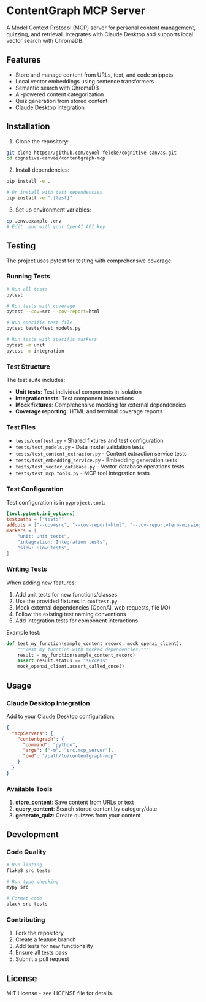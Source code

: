 # ContentGraph MCP Server

A Model Context Protocol (MCP) server for personal content management, quizzing, and retrieval. Integrates with Claude Desktop and supports local vector search with ChromaDB.

## Features

- Store and manage content from URLs, text, and code snippets
- Local vector embeddings using sentence transformers
- Semantic search with ChromaDB
- AI-powered content categorization
- Quiz generation from stored content
- Claude Desktop integration

## Installation

1. Clone the repository:
```bash
git clone https://github.com/eyoel-feleke/cognitive-canvas.git
cd cognitive-canvas/contentgraph-mcp
```

2. Install dependencies:
```bash
pip install -e .

# Or install with test dependencies
pip install -e ".[test]"
```

3. Set up environment variables:
```bash
cp .env.example .env
# Edit .env with your OpenAI API key
```

## Testing

The project uses pytest for testing with comprehensive coverage.

### Running Tests

```bash
# Run all tests
pytest

# Run tests with coverage
pytest --cov=src --cov-report=html

# Run specific test file
pytest tests/test_models.py

# Run tests with specific markers
pytest -m unit
pytest -m integration
```

### Test Structure

The test suite includes:

- **Unit tests**: Test individual components in isolation
- **Integration tests**: Test component interactions
- **Mock fixtures**: Comprehensive mocking for external dependencies
- **Coverage reporting**: HTML and terminal coverage reports

### Test Files

- `tests/conftest.py` - Shared fixtures and test configuration
- `tests/test_models.py` - Data model validation tests
- `tests/test_content_extractor.py` - Content extraction service tests
- `tests/test_embedding_service.py` - Embedding generation tests
- `tests/test_vector_database.py` - Vector database operations tests
- `tests/test_mcp_tools.py` - MCP tool integration tests

### Test Configuration

Test configuration is in `pyproject.toml`:

```toml
[tool.pytest.ini_options]
testpaths = ["tests"]
addopts = ["--cov=src", "--cov-report=html", "--cov-report=term-missing"]
markers = [
    "unit: Unit tests",
    "integration: Integration tests",
    "slow: Slow tests",
]
```

### Writing Tests

When adding new features:

1. Add unit tests for new functions/classes
2. Use the provided fixtures in `conftest.py`
3. Mock external dependencies (OpenAI, web requests, file I/O)
4. Follow the existing test naming conventions
5. Add integration tests for component interactions

Example test:

```python
def test_my_function(sample_content_record, mock_openai_client):
    """Test my function with mocked dependencies."""
    result = my_function(sample_content_record)
    assert result.status == "success"
    mock_openai_client.assert_called_once()
```

## Usage

### Claude Desktop Integration

Add to your Claude Desktop configuration:

```json
{
  "mcpServers": {
    "contentgraph": {
      "command": "python",
      "args": ["-m", "src.mcp_server"],
      "cwd": "/path/to/contentgraph-mcp"
    }
  }
}
```

### Available Tools

1. **store_content**: Save content from URLs or text
2. **query_content**: Search stored content by category/date
3. **generate_quiz**: Create quizzes from your content

## Development

### Code Quality

```bash
# Run linting
flake8 src tests

# Run type checking
mypy src

# Format code
black src tests
```

### Contributing

1. Fork the repository
2. Create a feature branch
3. Add tests for new functionality
4. Ensure all tests pass
5. Submit a pull request

## License

MIT License - see LICENSE file for details.
